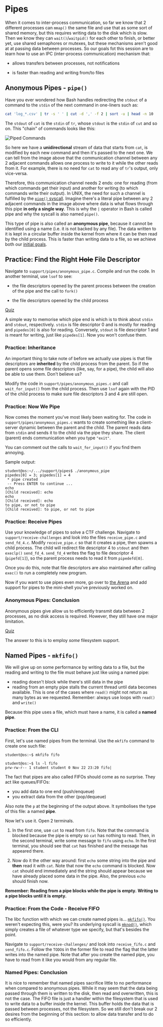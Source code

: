 # Pipes

When it comes to inter-process communication, so far we know that 2 different processes can `mmap()` the same file and use that as some sort of shared memory, but this requires writing data to the disk which is slow.
Then we know they can `wait()`/`waitpid()` for each other to finish, or better yet, use shared semaphores or mutexes, but these mechanisms aren't good at at passing data between processes.
So our goals fot this session are to learn how to use an IPC (inter-process communication) mechanism that:

- allows transfers between processes, not notifications

- is faster than reading and writing from/to files

## Anonymous Pipes - `pipe()`

Have you ever wondered how Bash handles redirecting the `stdout` of a command to the `stdin` of the next command in one-liners such as:

```bash
cat 'log_*.csv' | tr -s ' ' | cut -d ',' -f 2 | sort -u | head -n 10
```

The `stdout` of `cat` is the `stdin` of `tr`, whose `stdout` is the `stdin` of `cut` and so on.
This "chain" of commands looks like this:

![Piped Commands](../media/piped-commands.svg)

So here we have a **unidirectional** stream of data that starts from `cat`, is modified by each new command and then it's passed to the next one.
We can tell from the image above that the communication channel between any 2 adjacent commands allows one process to write to it while the other reads from it.
For example, there is no need for `cat` to read any of `tr`'s output, only vice-versa.

Therefore, this communication channel needs 2 ends:
one for reading (from which commands get their input) and another for writing (to which commands write their output).
In UNIX, the need for such a channel is fulfilled by the [`pipe()` syscall](https://man7.org/linux/man-pages/man2/pipe.2.html).
Imagine there's a literal pipe between any 2 adjacent commands in the image above where data is what flows through this pipe **in only a single way**.
This is why the `|` operator in Bash is called pipe and why the syscall is also named `pipe()`.

This type of pipe is also called an **anonymous pipe**, because it cannot be identified using a name (i.e. it is not backed by any file).
The data written to it is kept in a circular buffer inside the kernel from where it can be then read by the child process.
This is faster than writing data to a file, so we achieve both our [initial goals](#pipes).

## Practice: Find the Right ~~Hole~~ File Descriptor

Navigate to `support/pipes/anonymous_pipe.c`.
Compile and run the code.
In another terminal, use `lsof` to see:

- the file descriptors opened by the parent process between the creation of the pipe and the call to `fork()`

- the file descriptors opened by the child process

[Quiz](../quiz/pipe-ends.md)

A simple way to memorise which pipe end is which is to think about `stdin` and `stdout`, respectively.
`stdin` is file descriptor 0 and is mostly for reading and `pipedes[0]` is also for reading.
Conversely, `stdout` is file descriptor 1 and is meant for writing, just like `pipedes[1]`.
Now you won't confuse them.

### Practice: Inheritance

An important thing to take note of before we actually use pipes is that file descriptors are **inherited** by the child process from the parent.
So if the parent opens some file descriptors (like, say, for a pipe), the child will also be able to use them.
Don't believe us?

Modify the code in `support/pipes/anonymous_pipes.c` and call `wait_for_input()` from the child process.
Then use `lsof` again with the PID of the child process to make sure file descriptors 3 and 4 are still open.

### Practice: Now We Pipe

Now comes the moment you've most likely been waiting for.
The code in `support/pipes/anonymous_pipes.c` wants to create something like a client-server dynamic between the parent and the child.
The parent reads data from `stdin` and sends it to the child via the pipe they share.
The client (parent) ends communication when you type `"exit"`.

You can comment out the calls to `wait_for_input()` if you find them annoying.

Sample output:

```console
student@os:~/.../support/pipes$ ./anonymous_pipe
pipedes[0] = 3; pipedes[1] = 4
 * pipe created
 -- Press ENTER to continue ...
echo
[Child received]: echo
echo
[Child received]: echo
to pipe, or not to pipe
[Child received]: to pipe, or not to pipe
```

### Practice: Receive Pipes

Use your knowledge of pipes to solve a CTF challenge.
Navigate to `support/receive-challenges` and look into the files `receive_pipe.c` and `send_fd_4.c`.
Modify `receive_pipe.c` so that it creates a pipe, then spawns a child process.
The child will redirect file descriptor 4 to `stdout` and then `execlp()` `send_fd_4`.
`send_fd_4` writes the flag to file descriptor 4 (`pipefd[1]`), so the parent process needs to read it from `pipedefd[0]`.

Once you do this, note that file descriptors are also maintained after calling `exec()` to run a completely new program.

Now if you want to use pipes even more, go over to [the Arena](./arena.md#mini-shell-with-blackjack-and-pipes) and add support for pipes to the mini-shell you've previously worked on.

### Anonymous Pipes: Conclusion

Anonymous pipes give allow us to efficiently transmit data between 2 processes, as no disk access is required.
However, they still have one major limitation.

[Quiz](../quiz/anonymous-pipes-limitation.md)

The answer to this is to employ _some_ filesystem support.

## Named Pipes - `mkfifo()`

We will give up on some performance by writing data to a file, but the reading and writing to the file must behave just like using a named pipe:

- reading doesn't block while there's still data in the pipe
- reading from an empty pipe stalls the current thread until data becomes available.
This is one of the cases where `read()` might not return as many bytes as we requested.
Remember:
always use loops with `read()` and `write()`

Because this pipe uses a file, which must have a name, it is called a **named pipe**.

### Practice: From the CLI

First, let's use named pipes from the terminal.
Use the `mkfifo` command to create one such file:

```console
student@os:~$ mkfifo fifo

student@os:~$ ls -l fifo
prw-rw-r-- 1 student student 0 Nov 22 23:20 fifo|
```

The fact that pipes are also called FIFOs should come as no surprise.
They act like queues/FIFOs:

- you add data to one end (push/enqueue)
- you extract data from the other (pop/dequeue)

Also note the `p` at the beginning of the output above.
It symbolises the type of this file:
a named **pipe**.

Now let's use it.
Open 2 terminals.

1. In the first one, use `cat` to read from `fifo`.
Note that the command is blocked because the pipe is empty so `cat` has nothing to read.
Then, in the second terminal, write some message to `fifo` using `echo`.
In the first terminal, you should see that `cat` has finished and the message has appeared there.

1. Now do it the other way around:
first `echo` some string into the pipe and **then** read it with `cat`.
Note that now the `echo` command is blocked.
Now `cat` should end immediately and the string should appear because we have already placed some data in the pipe.
Also, the previous `echo` should finish now.

**Remember:**
**Reading from a pipe blocks while the pipe is empty.**
**Writing to a pipe blocks until it is empty.**

### Practice: From the Code - Receive FIFO

The libc function with which we can create named pipes is...
[`mkfifo()`](https://man7.org/linux/man-pages/man3/mkfifo.3.html).
You weren't expecting this, were you?
Its underlying syscall is [`mknod()`](https://man7.org/linux/man-pages/man2/mknodat.2.html), which simply creates a file of whatever type we specify, but that's besides the point.

Navigate to `support/receive-challenges/` and look into `receive_fifo.c` and `send_fifo.c`.
Follow the `TODO`s in the former file to read the flag that the latter writes into the named pipe.
Note that after you create the named pipe, you have to read from it like you would from any regular file.

### Named Pipes: Conclusion

It is nice to remember that named pipes sacrifice little to no performance when compared to anonymous pipes.
While it may seem that the data being passed through them is written to the disk, then read and overwritten, this is not the case.
The FIFO file is just a handler within the filesystem that is used to write data to a buffer inside the kernel.
This buffer holds the data that is passed between processes, not the filesystem.
So we still don't break our 2 desires from the beginning of this section:
to allow data transfer and to do so efficiently.
